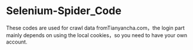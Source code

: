 # Selenium-Spider_Code
These codes are used for crawl data fromTianyancha.com，the login part mainly depends on using the local cookies，so you need to have your own account.
